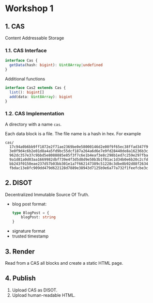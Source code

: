 # Workshop 1

## 1. CAS 

Content Addressable Storage

### 1.1. CAS Interface

```ts
interface Cas {
  getData(hash: bigint): Uint8Array|undefined
}
```

Additional functions

```ts
interface Cas2 extends Cas {
  list(): bigint[]
  add(data: Uint8Array): bigint
}
```

### 1.2. CAS Implementation

A directory with a name `cas`.

Each data block is a file. The file name is a hash in hex. For example

```
cas/
  17c94a0b6bb9ff1872e2f71ae2369be0e58000146d2e00f9f65ec38ffad347f9
  3e0f9d4c6b2e01d8a4a5fd9bc55dcf187a264a6d6e7e9fd28440de8a16236b3c
  962dc357e37c9bbd5e8088885e85f3f7c6e1b4eaf3e8c298b1ed7c259e297fba
  9a1d81a0d03aa1669982dbf739e4f3d5d8d9e50b3b1f01ac1d34b0e6b20c2cfd
  bb243f0150eae237d57b03bb301e1a7f662147389c51228c3dbe8b92d88f2634
  fbdac13e8fc909dd479d622128d7889e38943d7125b9e6a77a732f1feefcbe3c
```

## 2. DISOT

Decentralized Immutable Source Of Truth.

- blog post format:
  ```ts
  type BlogPost = {
      blogPost: string
  }
  ```
- signature format
- trusted timestamp

## 3. Render

Read from a CAS all blocks and create a static HTML page.

## 4. Publish

1. Upload CAS as DISOT.
2. Upload human-readable HTML.
